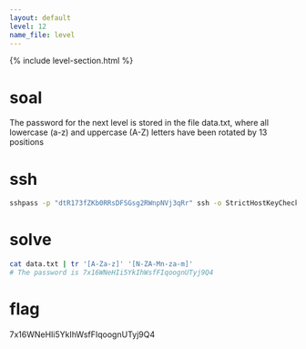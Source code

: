```yaml
---
layout: default
level: 12
name_file: level
---
```


{% include level-section.html %}

# soal
The password for the next level is stored in the file data.txt, where all lowercase (a-z) and uppercase (A-Z) letters have been rotated by 13 positions

# ssh
```bash
sshpass -p "dtR173fZKb0RRsDFSGsg2RWnpNVj3qRr" ssh -o StrictHostKeyChecking=no bandit11@bandit.labs.overthewire.org -p 2220
```

# solve
```bash
cat data.txt | tr '[A-Za-z]' '[N-ZA-Mn-za-m]'
# The password is 7x16WNeHIi5YkIhWsfFIqoognUTyj9Q4
```

# flag
7x16WNeHIi5YkIhWsfFIqoognUTyj9Q4